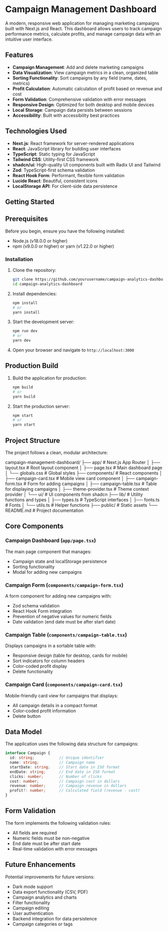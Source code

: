 # Campaign Management Dashboard

A modern, responsive web application for managing marketing campaigns built with Next.js and React. This dashboard allows users to track campaign performance metrics, calculate profits, and manage campaign data with an intuitive user interface.

## Features

- **Campaign Management**: Add and delete marketing campaigns
- **Data Visualization**: View campaign metrics in a clean, organized table
- **Sorting Functionality**: Sort campaigns by any field (name, dates, metrics)
- **Profit Calculation**: Automatic calculation of profit based on revenue and cost
- **Form Validation**: Comprehensive validation with error messages
- **Responsive Design**: Optimized for both desktop and mobile devices
- **Local Storage**: Campaign data persists between sessions
- **Accessibility**: Built with accessibility best practices

## Technologies Used

- **Next.js**: React framework for server-rendered applications
- **React**: JavaScript library for building user interfaces
- **TypeScript**: Static typing for JavaScript
- **Tailwind CSS**: Utility-first CSS framework
- **shadcn/ui**: High-quality UI components built with Radix UI and Tailwind
- **Zod**: TypeScript-first schema validation
- **React Hook Form**: Performant, flexible form validation
- **Lucide React**: Beautiful, consistent icons
- **LocalStorage API**: For client-side data persistence

## Getting Started

## Prerequisites

Before you begin, ensure you have the following installed:
- Node.js (v18.0.0 or higher)
- npm (v9.0.0 or higher) or yarn (v1.22.0 or higher)

### Installation

1. Clone the repository:
   ```bash
   git clone https://github.com/yourusername/campaign-analytics-dashboard.git
   cd campaign-analytics-dashboard
   ```

2. Install dependencies:
   ```bash
   npm install
   # or
   yarn install
   ```

3. Start the development server:
   ```bash
   npm run dev
   # or
   yarn dev
   ```

4. Open your browser and navigate to `http://localhost:3000`

## Production Build

1. Build the application for production:
   ```bash
   npm build
   # or
   yarn build
   ```

2. Start the production server:
   ```bash
   npm start
   # or
   yarn start
   ```

## Project Structure

The project follows a clean, modular architecture:

campaign-management-dashboard/
├── app/                    # Next.js App Router
│   ├── layout.tsx          # Root layout component
│   ├── page.tsx            # Main dashboard page
│   └── globals.css         # Global styles
├── components/             # React components
│   ├── campaign-card.tsx   # Mobile view card component
│   ├── campaign-form.tsx   # Form for adding campaigns
│   ├── campaign-table.tsx  # Table for displaying campaigns
│   ├── theme-provider.tsx  # Theme context provider
│   └── ui/                 # UI components from shadcn
├── lib/                    # Utility functions and types
│   ├── types.ts            # TypeScript interfaces
│   ├── fonts.ts            # Fonts
│   └── utils.ts            # Helper functions
├── public/                 # Static assets
└── README.md               # Project documentation

## Core Components

### Campaign Dashboard (`app/page.tsx`)

The main page component that manages:

- Campaign state and localStorage persistence
- Sorting functionality
- Modal for adding new campaigns

### Campaign Form (`components/campaign-form.tsx`)

A form component for adding new campaigns with:

- Zod schema validation
- React Hook Form integration
- Prevention of negative values for numeric fields
- Date validation (end date must be after start date)

### Campaign Table (`components/campaign-table.tsx`)

Displays campaigns in a sortable table with:

- Responsive design (table for desktop, cards for mobile)
- Sort indicators for column headers
- Color-coded profit display
- Delete functionality

### Campaign Card (`components/campaign-card.tsx`)

Mobile-friendly card view for campaigns that displays:

- All campaign details in a compact format
- Color-coded profit information
- Delete button

## Data Model

The application uses the following data structure for campaigns:

```typescript
interface Campaign {
  id: string;           // Unique identifier
  name: string;         // Campaign name
  startDate: string;    // Start date in ISO format
  endDate: string;      // End date in ISO format
  clicks: number;       // Number of clicks
  cost: number;         // Campaign cost in dollars
  revenue: number;      // Campaign revenue in dollars
  profit?: number;      // Calculated field (revenue - cost)
}
```

## Form Validation

The form implements the following validation rules:

- All fields are required
- Numeric fields must be non-negative
- End date must be after start date
- Real-time validation with error messages

## Future Enhancements

Potential improvements for future versions:

- Dark mode support
- Data export functionality (CSV, PDF)
- Campaign analytics and charts
- Filter functionality
- Campaign editing
- User authentication
- Backend integration for data persistence
- Campaign categories or tags
